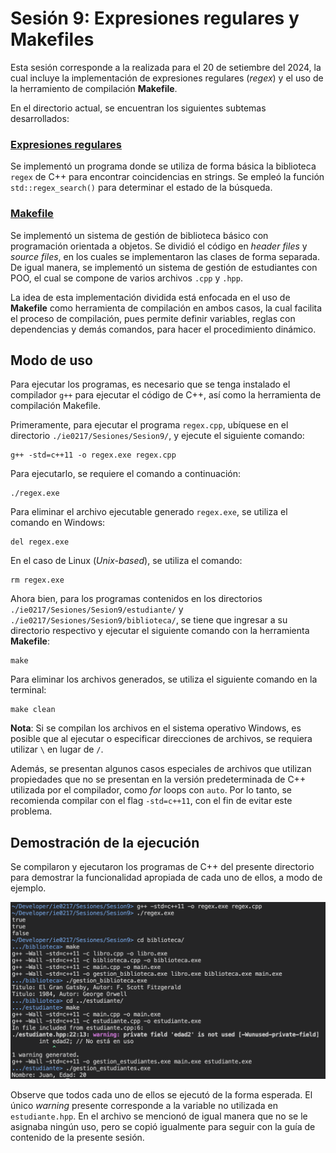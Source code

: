 # Sesión 9: Expresiones regulares y Makefiles

Esta sesión corresponde a la realizada para el 20 de setiembre del 2024, la cual incluye la implementación de expresiones regulares (_regex_) y el uso de la herramiento de compilación __Makefile__.

En el directorio actual, se encuentran los siguientes subtemas desarrollados:

### <ins>Expresiones regulares</ins>

Se implementó un programa donde se utiliza de forma básica la biblioteca `regex` de C++ para encontrar coincidencias en strings. Se empleó la función `std::regex_search()` para determinar el estado de la búsqueda.

### <ins>Makefile</ins>

Se implementó un sistema de gestión de biblioteca básico con programación orientada a objetos. Se dividió el código en _header files_ y _source files_, en los cuales se implementaron las clases de forma separada. De igual manera, se implementó un sistema de gestión de estudiantes con POO, el cual se compone de varios archivos `.cpp` y `.hpp`.

La idea de esta implementación dividida está enfocada en el uso de __Makefile__ como herramienta de compilación en ambos casos, la cual facilita el proceso de compilación, pues permite definir variables, reglas con dependencias y demás comandos, para hacer el procedimiento dinámico. 

## Modo de uso

Para ejecutar los programas, es necesario que se tenga instalado el compilador `g++` para ejecutar el código de C++, así como la herramienta de compilación Makefile.

Primeramente, para ejecutar el programa `regex.cpp`, ubíquese en el directorio `./ie0217/Sesiones/Sesion9/`, y ejecute el siguiente comando:

```
g++ -std=c++11 -o regex.exe regex.cpp
```

Para ejecutarlo, se requiere el comando a continuación:

```
./regex.exe
```

Para eliminar el archivo ejecutable generado `regex.exe`, se utiliza el comando en Windows:

```
del regex.exe
```

En el caso de Linux (_Unix-based_), se utiliza el comando:

```
rm regex.exe
```

Ahora bien, para los programas contenidos en los directorios `./ie0217/Sesiones/Sesion9/estudiante/` y `./ie0217/Sesiones/Sesion9/biblioteca/`, se tiene que ingresar a su directorio respectivo y ejecutar el siguiente comando con la herramienta __Makefile__:
```
make
```

Para eliminar los archivos generados, se utiliza el siguiente comando en la terminal:
```
make clean
```

__Nota__: Si se compilan los archivos en el sistema operativo Windows, es posible que al ejecutar o especificar direcciones de archivos, se requiera utilizar `\` en lugar de `/`.

Además, se presentan algunos casos especiales de archivos que utilizan propiedades que no se presentan en la versión predeterminada de C++ utilizada por el compilador, como _for_ loops con `auto`. Por lo tanto, se recomienda compilar con el flag `-std=c++11`, con el fin de evitar este problema.

## Demostración de la ejecución

Se compilaron y ejecutaron los programas de C++ del presente directorio para demostrar la funcionalidad apropiada de cada uno de ellos, a modo de ejemplo.

<img src="./images/ejemploEjecucion.png" width="750"/>

Observe que todos cada uno de ellos se ejecutó de la forma esperada. El único _warning_ presente corresponde a la variable no utilizada en `estudiante.hpp`. En el archivo se mencionó de igual manera que no se le asignaba ningún uso, pero se copió igualmente para seguir con la guía de contenido de la presente sesión.